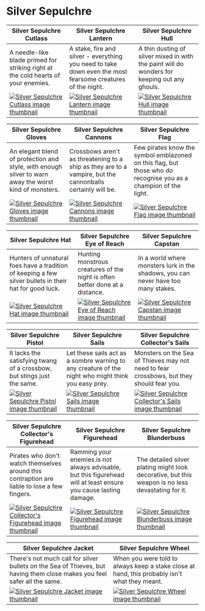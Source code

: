 # Silver Sepulchre

| Silver Sepulchre Cutlass | Silver Sepulchre Lantern | Silver Sepulchre Hull |
| ------------------------ | ------------------------ | --------------------- |
| A needle-like blade primed for striking right at the cold hearts of your enemies. | A stake, fire and silver - everything you need to take down even the most fearsome creatures of the night. | A thin dusting of silver mixed in with the paint will do wonders for keeping out any ghouls. |
| [![Silver Sepulchre Cutlass image thumbnail](https://seaofthieves.wiki.gg/images/3/37/Silver_Sepulchre_Cutlass.png)](https://seaofthieves.wiki.gg/wiki/Silver_Sepulchre_Cutlass) | [![Silver Sepulchre Lantern image thumbnail](https://seaofthieves.wiki.gg/images/2/2c/Silver_Sepulchre_Lantern.png)](https://seaofthieves.wiki.gg/wiki/Silver_Sepulchre_Lantern) | [![Silver Sepulchre Hull image thumbnail](https://seaofthieves.wiki.gg/images/f/f9/Silver_Sepulchre_Hull.png)](https://seaofthieves.wiki.gg/wiki/Silver_Sepulchre_Hull) |

| Silver Sepulchre Gloves | Silver Sepulchre Cannons | Silver Sepulchre Flag |
| ----------------------- | ------------------------ | --------------------- |
| An elegant blend of protection and style, with enough silver to warn away the worst kind of monsters. | Crossbows aren't as threatening to a ship as they are to a vampire, but the cannonballs certainly will be. | Few pirates know the symbol emblazoned on this flag, but those who do recognise you as a champion of the light. |
| [![Silver Sepulchre Gloves image thumbnail](https://seaofthieves.wiki.gg/images/8/87/Silver_Sepulchre_Gloves.png)](https://seaofthieves.wiki.gg/wiki/Silver_Sepulchre_Gloves) | [![Silver Sepulchre Cannons image thumbnail](https://seaofthieves.wiki.gg/images/c/c3/Silver_Sepulchre_Cannons.png)](https://seaofthieves.wiki.gg/wiki/Silver_Sepulchre_Cannons) | [![Silver Sepulchre Flag image thumbnail](https://seaofthieves.wiki.gg/images/e/e9/Silver_Sepulchre_Flag.png)](https://seaofthieves.wiki.gg/wiki/Silver_Sepulchre_Flag) |

| Silver Sepulchre Hat | Silver Sepulchre Eye of Reach | Silver Sepulchre Capstan |
| -------------------- | ----------------------------- | ------------------------ |
| Hunters of unnatural foes have a tradition of keeping a few silver bullets in their hat for good luck. | Hunting monstrous creatures of the night is often better done at a distance. | In a world where monsters lurk in the shadows, you can never have too many stakes. |
| [![Silver Sepulchre Hat image thumbnail](https://seaofthieves.wiki.gg/images/9/94/Silver_Sepulchre_Hat.png)](https://seaofthieves.wiki.gg/wiki/Silver_Sepulchre_Hat) | [![Silver Sepulchre Eye of Reach image thumbnail](https://seaofthieves.wiki.gg/images/b/b3/Silver_Sepulchre_Eye_of_Reach.png)](https://seaofthieves.wiki.gg/wiki/Silver_Sepulchre_Eye_of_Reach) | [![Silver Sepulchre Capstan image thumbnail](https://seaofthieves.wiki.gg/images/f/f9/Silver_Sepulchre_Capstan.png)](https://seaofthieves.wiki.gg/wiki/Silver_Sepulchre_Capstan) |

| Silver Sepulchre Pistol | Silver Sepulchre Sails | Silver Sepulchre Collector's Sails |
| ----------------------- | ---------------------- | ---------------------------------- |
| It lacks the satisfying twang of a crossbow, but stings just the same. | Let these sails act as a sombre warning to any creature of the night who might think you easy prey. | Monsters on the Sea of Thieves may not need to fear crossbows, but they should fear you. |
| [![Silver Sepulchre Pistol image thumbnail](https://seaofthieves.wiki.gg/images/2/21/Silver_Sepulchre_Pistol.png)](https://seaofthieves.wiki.gg/wiki/Silver_Sepulchre_Pistol) | [![Silver Sepulchre Sails image thumbnail](https://seaofthieves.wiki.gg/images/d/d5/Silver_Sepulchre_Sails.png)](https://seaofthieves.wiki.gg/wiki/Silver_Sepulchre_Sails) | [![Silver Sepulchre Collector's Sails image thumbnail](https://seaofthieves.wiki.gg/images/3/3c/Silver_Sepulchre_Collector%27s_Sails.png)](https://seaofthieves.wiki.gg/wiki/Silver_Sepulchre_Collector's_Sails) |

| Silver Sepulchre Collector's Figurehead | Silver Sepulchre Figurehead | Silver Sepulchre Blunderbuss |
| --------------------------------------- | --------------------------- | ---------------------------- |
| Pirates who don't watch themselves around this contraption are liable to lose a few fingers. | Ramming your enemies is not always advisable, but this figurehead will at least ensure you cause lasting damage. | The detailed silver plating might look decorative, but this weapon is no less devastating for it. |
| [![Silver Sepulchre Collector's Figurehead image thumbnail](https://seaofthieves.wiki.gg/images/a/a0/Silver_Sepulchre_Collector%27s_Figurehead.png)](https://seaofthieves.wiki.gg/wiki/Silver_Sepulchre_Collector's_Figurehead) | [![Silver Sepulchre Figurehead image thumbnail](https://seaofthieves.wiki.gg/images/c/c8/Silver_Sepulchre_Figurehead.png)](https://seaofthieves.wiki.gg/wiki/Silver_Sepulchre_Figurehead) | [![Silver Sepulchre Blunderbuss image thumbnail](https://seaofthieves.wiki.gg/images/6/62/Silver_Sepulchre_Blunderbuss.png)](https://seaofthieves.wiki.gg/wiki/Silver_Sepulchre_Blunderbuss) |

| Silver Sepulchre Jacket | Silver Sepulchre Wheel |
| ----------------------- | ---------------------- |
| There's not much call for silver bullets on the Sea of Thieves, but having them close makes you feel safer all the same. | When you were told to always keep a stake close at hand, this probably isn't what they meant. |
| [![Silver Sepulchre Jacket image thumbnail](https://seaofthieves.wiki.gg/images/3/36/Silver_Sepulchre_Jacket.png)](https://seaofthieves.wiki.gg/wiki/Silver_Sepulchre_Jacket) | [![Silver Sepulchre Wheel image thumbnail](https://seaofthieves.wiki.gg/images/5/5c/Silver_Sepulchre_Wheel.png)](https://seaofthieves.wiki.gg/wiki/Silver_Sepulchre_Wheel) |
